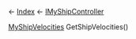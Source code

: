 ← [Index](Api-Index) ← [IMyShipController](Sandbox.ModAPI.Ingame.IMyShipController)

[MyShipVelocities](Sandbox.ModAPI.Ingame.MyShipVelocities) GetShipVelocities()